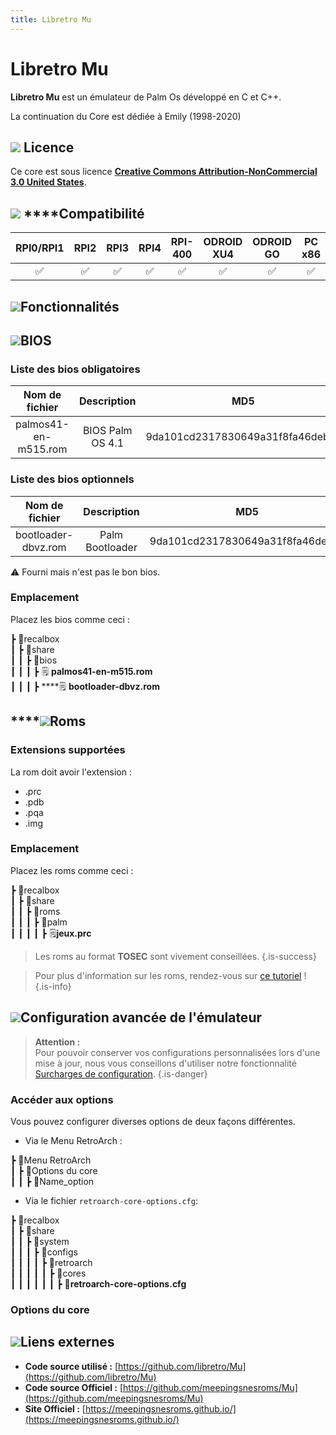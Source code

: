 ```yaml
---
title: Libretro Mu
---
```


# Libretro Mu

**Libretro Mu** est un émulateur de Palm Os développé en C et C++.

La continuation du Core est dédiée à Emily \(1998-2020\)

## ![](/migration-images/emulateurs/consoles-portables/palm-os/gerald-g-parchment-background-or-border-5.svg) Licence

Ce core est sous licence [**Creative Commons Attribution-NonCommercial 3.0 United States**](https://github.com/libretro/Mu#license).

## ![](/migration-images/emulateurs/consoles-portables/palm-os/compatibility.png) ****Compatibilité

| RPI0/RPI1 | RPI2 | RPI3 | RPI4 | RPI-400 | ODROID XU4 | ODROID GO | PC x86 | PC X86\_64 |
| :---: | :---: | :---: | :---: | :---: | :---: | :---: | :---: | :---: |
| ✅ | ✅ | ✅ | ✅ | ✅ | ✅ | ✅ | ✅ | ✅ |

## ![](/migration-images/emulateurs/consoles-portables/palm-os/cogwheel-145804_640.png)Fonctionnalités



## ![](/migration-images/emulateurs/consoles-portables/palm-os/tqfp32.svg)BIOS

### Liste des bios obligatoires

| Nom de fichier | Description | MD5 | Fourni |
| :---: | :---: | :---: | :---: |
| palmos41-en-m515.rom | BIOS Palm OS 4.1 | 9da101cd2317830649a31f8fa46debec | ❌ |

### Liste des bios optionnels

| Nom de fichier | Description | MD5 | Fourni |
| :---: | :---: | :---: | :---: |
| bootloader-dbvz.rom | Palm Bootloader | 9da101cd2317830649a31f8fa46debec | ⚠ |

⚠ Fourni mais n'est pas le bon bios.

### **Emplacement**

Placez les bios comme ceci :

┣ 📁recalbox  
┃ ┣ 📁share  
┃ ┃ ┣ 📁bios  
┃ ┃ ┃ ┣ 🗒 **palmos41-en-m515.rom**  
┃ ┃ ┃ ┣ \*\*\*\*🗒 **bootloader-dbvz.rom**  

## \*\*\*\*![](/migration-images/emulateurs/consoles-portables/palm-os/rom-30098_640.png)**Roms**

### **Extensions supportées**

La rom doit avoir l'extension :

* .prc
* .pdb
* .pqa
* .img

### **Emplacement**

Placez les roms comme ceci : 

┣ 📁recalbox  
┃ ┣ 📁share  
┃ ┃ ┣ 📁roms  
┃ ┃ ┃ ┣ 📁palm  
┃ ┃ ┃ ┃ ┣ 🗒**jeux.prc**  


>Les roms au format **TOSEC** sont vivement conseillées.
{.is-success}


>Pour plus d'information sur les roms, rendez-vous sur [ce tutoriel](/fr/tutoriels/jeux/generalite/les-roms-et-les-isos) !
{.is-info}

## ![](/migration-images/emulateurs/consoles-portables/palm-os/hammer-28636_640.png)Configuration avancée de l'émulateur


>**Attention :**  
>Pour pouvoir conserver vos configurations personnalisées lors d'une mise à jour, nous vous conseillons d'utiliser notre fonctionnalité [Surcharges de configuration](/fr/usage-avance/surcharge-de-configuration).
{.is-danger}

### Accéder aux options

Vous pouvez configurer diverses options de deux façons différentes.

* Via le Menu RetroArch :

┣ 📁Menu RetroArch  
┃ ┣ 📁Options du core  
┃ ┃ ┣ 🧩Name\_option  

* Via le fichier `retroarch-core-options.cfg`:

┣ 📁recalbox  
┃ ┣ 📁share  
┃ ┃ ┣ 📁system  
┃ ┃ ┃ ┣ 📁configs  
┃ ┃ ┃ ┃ ┣ 📁retroarch  
┃ ┃ ┃ ┃ ┃ ┣ 📁cores  
┃ ┃ ┃ ┃ ┃ ┃ ┣ 🧩**retroarch-core-options.cfg**  

### Options du core

## ![](/migration-images/emulateurs/consoles-portables/palm-os/kisspng-web-development-world-wide-web-computer-icons-webs-world-wide-web-icon-png-5ab05c24477216.4540070115215073642927.png)**Liens externes**

* **Code source utilisé :** [https://github.com/libretro/Mu](https://github.com/libretro/Mu)
* **Code source Officiel :** [https://github.com/meepingsnesroms/Mu](https://github.com/meepingsnesroms/Mu)
* **Site Officiel :** [https://meepingsnesroms.github.io/](https://meepingsnesroms.github.io/)

